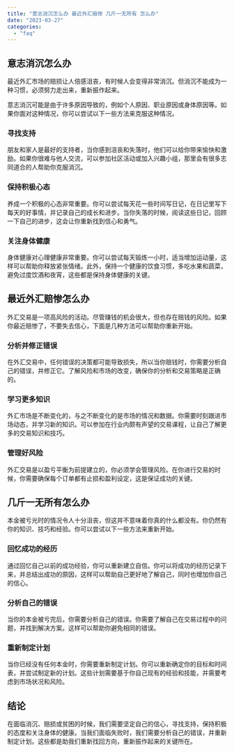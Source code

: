 ```yaml
---
title: "意志消沉怎么办 最近外汇赔惨 几斤一无所有 怎么办"
date: "2023-03-27"
categories: 
  - "faq"
---
```


## 意志消沉怎么办

最近外汇市场的赔损让人倍感沮丧，有时候人会变得非常消沉。但消沉不能成为一种习惯，必须努力走出来，重新振作起来。

意志消沉可能是由于许多原因导致的，例如个人原因、职业原因或身体原因等。如果你面对这种情况，你可以尝试以下一些方法来克服这种情况。

### 寻找支持

朋友和家人是最好的支持者，当你感到沮丧和失落时，他们可以给你带来愉快和激励。如果你很难与他人交流，可以参加社区活动或加入兴趣小组，那里会有很多志同道合的人帮助你克服消沉。

### 保持积极心态

养成一个积极的心态非常重要。你可以尝试每天花一些时间写日记，在日记里写下每天的好事情，并记录自己的成长和进步。当你失落的时候，阅读这些日记，回顾一下自己的进步，这会让你重新找到信心和勇气。

### 关注身体健康

身体健康对心理健康非常重要。你可以尝试每天锻炼一小时，适当增加运动量，这样可以帮助你释放紧张情绪。此外，保持一个健康的饮食习惯，多吃水果和蔬菜，避免过度饮酒和夜宵，这些都是保持身体健康的关键。

## 最近外汇赔惨怎么办

外汇交易是一项高风险的活动。尽管赚钱的机会很大，但也存在赔钱的风险。如果你最近赔惨了，不要失去信心，下面是几种方法可以帮助你重新开始。

### 分析并修正错误

在外汇交易中，任何错误的决策都可能导致损失，所以当你赔钱时，你需要分析自己的错误，并修正它。了解风险和市场的改变，确保你的分析和交易策略是正确的。

### 学习更多知识

外汇市场是不断变化的，与之不断变化的是市场的情况和数据。你需要时刻跟进市场动态，并学习新的知识。可以参加在行业内颇有声望的交易课程，让自己了解更多的交易知识和技巧。

### 管理好风险

外汇交易是以盈亏平衡为前提建立的，你必须学会管理风险。在你进行交易的时候，你需要确保每个订单都有止损和盈利设定，这是保证成功的关键。

## 几斤一无所有怎么办

本金被亏光时的情况令人十分沮丧，但这并不意味着你真的什么都没有。你仍然有你的知识、技巧和经验。你可以尝试以下一些方法来重新开始。

### 回忆成功的经历

通过回忆自己以前的成功经验，你可以重新建立自信。你可以将成功的经历记录下来，并总结出成功的原因，这样可以帮助自己更好地了解自己，同时也增加你自己的信心。

### 分析自己的错误

当你的本金被亏完后，你需要分析自己的错误。你需要了解自己在交易过程中的问题，并找到解决方案。这样可以帮助你避免相同的错误。

### 重新制定计划

当你已经没有任何本金时，你需要重新制定计划。你可以重新确定你的目标和时间表，并尝试制定新的计划。这些计划需要基于你自己现有的经验和技能，并需要考虑到市场状况和风险。

## 结论

在面临消沉、赔损或贫困的时候，我们需要坚定自己的信心，寻找支持，保持积极的态度和关注身体的健康。当我们面临失败时，我们需要分析自己的错误，并重新制定计划。这些都是助我们重新找回方向，重新振作起来的关键所在。
